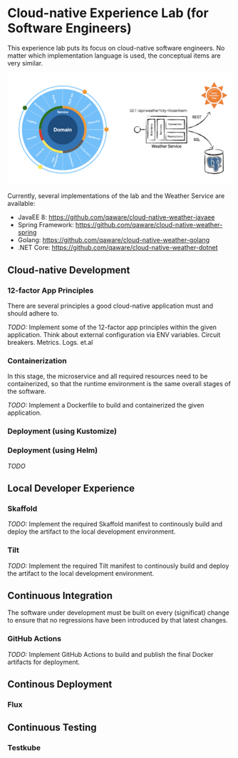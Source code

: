 # Cloud-native Experience Lab (for Software Engineers)

This experience lab puts its focus on cloud-native software engineers. No matter which implementation language is used, the conceptual items are very similar.

![Weather Service Architecture](architecture.png)

Currently, several implementations of the lab and the Weather Service are available:
- JavaEE 8: https://github.com/qaware/cloud-native-weather-javaee
- Spring Framework: https://github.com/qaware/cloud-native-weather-spring
- Golang: https://github.com/qaware/cloud-native-weather-golang
- .NET Core: https://github.com/qaware/cloud-native-weather-dotnet

## Cloud-native Development

### 12-factor App Principles

There are several principles a good cloud-native application must and should adhere to.

_TODO:_ Implement some of the 12-factor app principles within the given application. Think about external configuration via ENV variables. Circuit breakers. Metrics. Logs. et.al

### Containerization

In this stage, the microservice and all required resources need to be containerized, so that the runtime environment is the same overall stages of the software.

_TODO:_ Implement a Dockerfile to build and containerized the given application.

### Deployment (using Kustomize)




### Deployment (using Helm)
_TODO_

## Local Developer Experience

### Skaffold

_TODO:_ Implement the required Skaffold manifest to continously build and deploy the artifact to the local development environment.

### Tilt

_TODO:_ Implement the required Tilt manifest to continously build and deploy the artifact to the local development environment.

## Continuous Integration

The software under development must be built on every (significat) change to ensure that no regressions have been introduced by that latest changes.

### GitHub Actions

_TODO:_ Implement GitHub Actions to build and publish the final Docker artifacts for deployment.


## Continous Deployment

### Flux

## Continuous Testing

### Testkube
